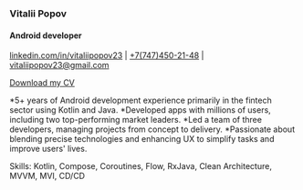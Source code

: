 ### Vitalii Popov
#### Android developer

[linkedin.com/in/vitaliipopov23](https://www.linkedin.com/in/vitaliipopov23/) | [+7(747)450-21-48](wa.me/+77474502148) | [vitaliipopov23@gmail.com](mailto:vitaliipopov23@gmail.com)

[Download my CV](https://github.com/vitaliipopov23/vitaliipopov23/blob/main/Android_Popov_Vitalii_CV.pdf)

*5+ years of Android development experience primarily in the fintech sector using Kotlin and Java.
*Developed apps with millions of users, including two top-performing market leaders.
*Led a team of three developers, managing projects from concept to delivery.
*Passionate about blending precise technologies and enhancing UX to simplify tasks and improve users' lives.

Skills: Kotlin, Compose, Coroutines, Flow, RxJava, Clean Architecture, MVVM, MVI, CD/CD
